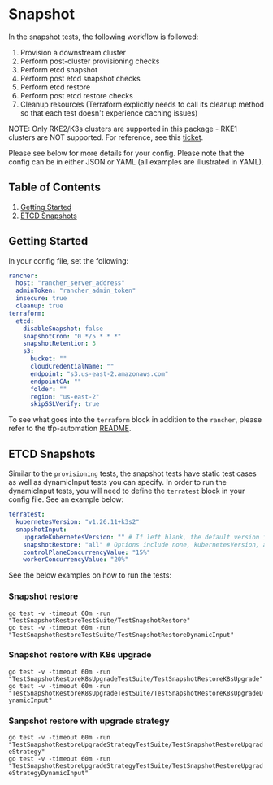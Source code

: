 # Snapshot

In the snapshot tests, the following workflow is followed:

1. Provision a downstream cluster
2. Perform post-cluster provisioning checks
3. Perform etcd snapshot
4. Perform post etcd snapshot checks
5. Perform etcd restore
6. Perform post etcd restore checks
7. Cleanup resources (Terraform explicitly needs to call its cleanup method so that each test doesn't experience caching issues)

NOTE: Only RKE2/K3s clusters are supported in this package - RKE1 clusters are NOT supported. For reference, see this [ticket](https://github.com/rancher/terraform-provider-rancher2/issues/1292). 

Please see below for more details for your config. Please note that the config can be in either JSON or YAML (all examples are illustrated in YAML).

## Table of Contents
1. [Getting Started](#Getting-Started)
2. [ETCD Snapshots](#ETCD-Snapshots)

## Getting Started
In your config file, set the following:
```yaml
rancher:
  host: "rancher_server_address"
  adminToken: "rancher_admin_token"
  insecure: true
  cleanup: true
terraform:
  etcd:
    disableSnapshot: false
    snapshotCron: "0 */5 * * *"
    snapshotRetention: 3
    s3:
      bucket: ""
      cloudCredentialName: ""
      endpoint: "s3.us-east-2.amazonaws.com"
      endpointCA: ""
      folder: ""
      region: "us-east-2"
      skipSSLVerify: true
```

To see what goes into the `terraform` block in addition to the `rancher`, please refer to the tfp-automation [README](../../README.md).

## ETCD Snapshots
Similar to the `provisioning` tests, the snapshot tests have static test cases as well as dynamicInput tests you can specify. In order to run the dynamicInput tests, you will need to define the `terratest` block in your config file. See an example below:

```yaml
terratest:
  kubernetesVersion: "v1.26.11+k3s2"
  snapshotInput:
    upgradeKubernetesVersion: "" # If left blank, the default version in Rancher will be used.
    snapshotRestore: "all" # Options include none, kubernetesVersion, all. Option 'none' means that only the etcd will be restored.
    controlPlaneConcurrencyValue: "15%"
    workerConcurrencyValue: "20%"
  ```

See the below examples on how to run the tests:

### Snapshot restore
`go test -v -timeout 60m -run "TestSnapshotRestoreTestSuite/TestSnapshotRestore"` \
`go test -v -timeout 60m -run "TestSnapshotRestoreTestSuite/TestSnapshotRestoreDynamicInput"`

### Snapshot restore with K8s upgrade
`go test -v -timeout 60m -run "TestSnapshotRestoreK8sUpgradeTestSuite/TestSnapshotRestoreK8sUpgrade"` \
`go test -v -timeout 60m -run "TestSnapshotRestoreK8sUpgradeTestSuite/TestSnapshotRestoreK8sUpgradeDynamicInput"`

### Sanpshot restore with upgrade strategy
`go test -v -timeout 60m -run "TestSnapshotRestoreUpgradeStrategyTestSuite/TestSnapshotRestoreUpgradeStrategy"` \
`go test -v -timeout 60m -run "TestSnapshotRestoreUpgradeStrategyTestSuite/TestSnapshotRestoreUpgradeStrategyDynamicInput"`